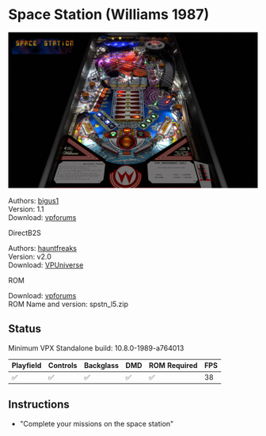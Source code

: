 # Space Station (Williams 1987)

![Table Preview](../../images/vpx-space-station-preview.jpg)

Authors: [bigus1](https://www.vpforums.org/index.php?showuser=107629)  
Version: 1.1  
Download: [vpforums](https://www.vpforums.org/index.php?app=downloads&showfile=18562)

DirectB2S

Authors: [hauntfreaks](https://vpuniverse.com/profile/5216-hauntfreaks/)  
Version: v2.0  
Download: [VPUniverse](https://vpuniverse.com/files/file/10912-space-station-williams-1987-b2s-with-full-dmd/)

ROM

Download: [vpforums](https://www.vpforums.org/index.php?app=downloads&showfile=906)  
ROM Name and version: spstn_l5.zip

## Status 

Minimum VPX Standalone build: 10.8.0-1989-a764013

| Playfield | Controls | Backglass | DMD | ROM Required | FPS | 
|-----------|----------|-----------|-----|--------------|-----|
| :white_check_mark: | :white_check_mark: | :white_check_mark: | :white_check_mark: | :white_check_mark: | 38 |

## Instructions

- "Complete your missions on the space station"
